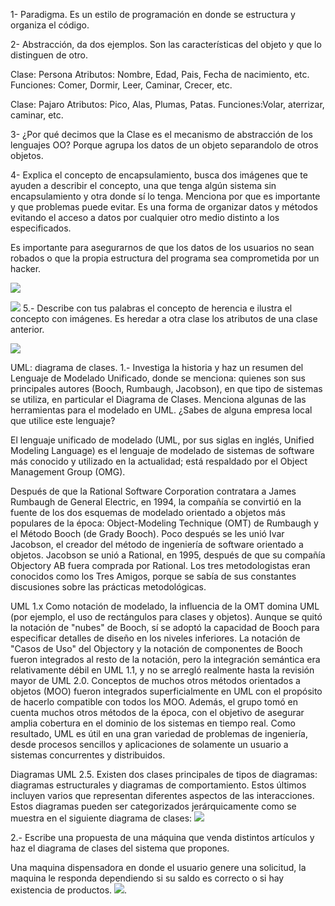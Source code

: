 1- Paradigma.
Es un estilo de programación en donde se estructura y organiza el código.
 
2- Abstracción, da dos ejemplos.
Son las características del objeto y que lo distinguen de otro.
 
Clase: Persona
Atributos: Nombre, Edad, Pais, Fecha de nacimiento, etc.
Funciones: Comer, Dormir, Leer, Caminar, Crecer, etc.
 
Clase: Pajaro
Atributos: Pico, Alas, Plumas, Patas.
Funciones:Volar, aterrizar, caminar, etc.
 
3- ¿Por qué decimos que la Clase es el mecanismo de abstracción de los lenguajes OO?
 Porque agrupa los datos de un objeto separandolo de otros objetos.
 
4- Explica el concepto de encapsulamiento, busca dos imágenes que te ayuden a describir el concepto, una que tenga algún sistema sin encapsulamiento y otra donde sí lo tenga. Menciona por que es importante y que problemas puede evitar. Es una forma de organizar datos y métodos evitando el acceso a datos por cualquier otro medio distinto a los especificados. 
 
Es importante para asegurarnos de que los datos de los usuarios no sean robados o que la propia estructura del programa sea comprometida por un hacker.

 ![](https://4.bp.blogspot.com/-BfjJVBCQR50/V1rqBeuiAaI/AAAAAAAAAEg/JixjzhzbCHkqLs4QRNb9BiZyuNAnJxlfwCKgB/s1600/eje%2Bencap.jpg)
 
 ![](https://i.ytimg.com/vi/ViV4mBioSNM/maxresdefault.jpg)
5.- Describe con tus palabras el concepto de herencia e ilustra el concepto con imágenes.
Es heredar a otra clase los atributos de una clase anterior.

 ![](https://img-17.ccm2.net/OWEE9Lg8mDuWSbZcV_UZp7O2VhY=/44a281294dae41a69ebf2ad59d3583e1/ccm-encyclopedia/poo-images-animaux.gif)

UML: diagrama de clases.
1.- Investiga la historia y haz un resumen del Lenguaje de Modelado Unificado, donde se menciona: quienes son sus principales autores (Booch, Rumbaugh, Jacobson), en que tipo de sistemas se utiliza, en particular el Diagrama de Clases. Menciona algunas de las herramientas para el modelado en UML. ¿Sabes de alguna empresa local que utilice este lenguaje?
 
El lenguaje unificado de modelado (UML, por sus siglas en inglés, Unified Modeling Language) es el lenguaje de modelado de sistemas de software más conocido y utilizado en la actualidad; está respaldado por el Object Management Group (OMG).
 
Después de que la Rational Software Corporation contratara a James Rumbaugh de General Electric, en 1994, la compañía se convirtió en la fuente de los dos esquemas de modelado orientado a objetos más populares de la época: Object-Modeling Technique (OMT) de Rumbaugh y el Método Booch (de Grady Booch). Poco después se les unió Ivar Jacobson, el creador del método de ingeniería de software orientado a objetos. Jacobson se unió a Rational, en 1995, después de que su compañía Objectory AB fuera comprada por Rational. Los tres metodologistas eran conocidos como los Tres Amigos, porque se sabía de sus constantes discusiones sobre las prácticas metodológicas.
 
UML 1.x
Como notación de modelado, la influencia de la OMT domina UML (por ejemplo, el uso de rectángulos para clases y objetos). Aunque se quitó la notación de "nubes" de Booch, sí se adoptó la capacidad de Booch para especificar detalles de diseño en los niveles inferiores. La notación de "Casos de Uso" del Objectory y la notación de componentes de Booch fueron integrados al resto de la notación, pero la integración semántica era relativamente débil en UML 1.1, y no se arregló realmente hasta la revisión mayor de UML 2.0.
Conceptos de muchos otros métodos orientados a objetos (MOO) fueron integrados superficialmente en UML con el propósito de hacerlo compatible con todos los MOO. Además, el grupo tomó en cuenta muchos otros métodos de la época, con el objetivo de asegurar amplia cobertura en el dominio de los sistemas en tiempo real. Como resultado, UML es útil en una gran variedad de problemas de ingeniería, desde procesos sencillos y aplicaciones de solamente un usuario a sistemas concurrentes y distribuidos.
 
Diagramas UML 2.5.
Existen dos clases principales de tipos de diagramas: diagramas estructurales y diagramas de comportamiento. Estos últimos incluyen varios que representan diferentes aspectos de las interacciones. Estos diagramas pueden ser categorizados jerárquicamente como se muestra en el siguiente diagrama de clases:
![](https://upload.wikimedia.org/wikipedia/commons/thumb/9/90/Uml_diagram-fr.png/800px-Uml_diagram-fr.png)

2.- Escribe una propuesta de una máquina que venda distintos artículos y haz el diagrama de clases del sistema que propones.

 Una maquina dispensadora en donde el usuario genere una solicitud, la maquina le responda dependiendo si su saldo es correcto o si hay existencia de productos.
 ![](https://drive.google.com/file/d/1hVZT9eA_4cVThD_wdVlchs3LOTPsYnY2/view?usp=sharing).